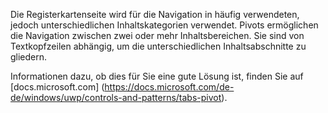 ﻿Die Registerkartenseite wird für die Navigation in häufig verwendeten, jedoch unterschiedlichen Inhaltskategorien verwendet. Pivots ermöglichen die Navigation zwischen zwei oder mehr Inhaltsbereichen. Sie sind von Textkopfzeilen abhängig, um die unterschiedlichen Inhaltsabschnitte zu gliedern.

Informationen dazu, ob dies für Sie eine gute Lösung ist, finden Sie auf [docs.microsoft.com] (https://docs.microsoft.com/de-de/windows/uwp/controls-and-patterns/tabs-pivot).
